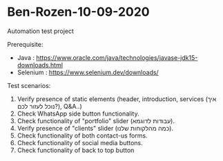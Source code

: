 # Ben-Rozen-10-09-2020
 Automation test project
 
Prerequisite:
- Java     : https://www.oracle.com/java/technologies/javase-jdk15-downloads.html
- Selenium : https://www.selenium.dev/downloads/

Test scenarios:

1. Verify presence of static elements (header, introduction, services (איך נוכל לעזור לכם?), Q&A..)
2. Check WhatsApp side button functionality.
3. Check functionality of "portfolio" slider (עבודות לדוגמא).
4. Verify presence of "clients" slider (כמה מהלקוחות שלנו).
5. Check functionality of both contact-us forms.
6. Check functionality of social media buttons.
7. Check functionality of back to top button

